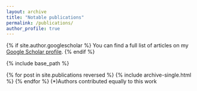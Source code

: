 ```yaml
---
layout: archive
title: "Notable publications"
permalink: /publications/
author_profile: true
---
```

{% if site.author.googlescholar %}
  You can find a full list of articles on my <a href="{{site.author.googlescholar}}">Google Scholar profile</a>.
{% endif %}

{% include base_path %}

{% for post in site.publications reversed %}
  {% include archive-single.html %}
{% endfor %}
(*)Authors contributed equally to this work
